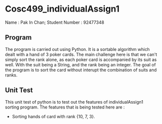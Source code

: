 # Cosc499_individualAssign1
Name : Pak In Chan; Student Number : 92477348

## Program
The program is carried out using Python. It is a sortable algorithm which dealt with a hand of 3 poker cards. The main challenge here is that we can't simply sort the rank alone, as each poker card is accompanied by its suit as well. With the suit being a String, and the rank being an integer. The goal of the program is to sort the card without interupt the combination of suits and ranks.
## Unit Test
This unit test of python is to test out the features of individualAssign1 sorting program. 
The features that is being tested here are :
- Sorting hands of card with rank {10, 7, 3}.
